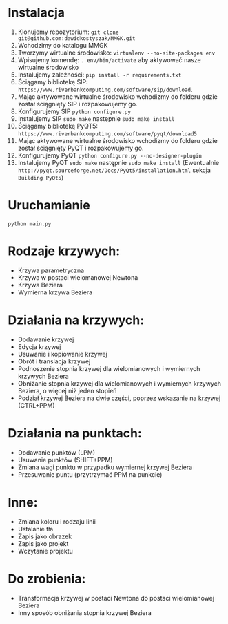 # Instalacja
1. Klonujemy repozytorium: `git clone git@github.com:dawidkostyszak/MMGK.git`
2. Wchodzimy do katalogu MMGK
3. Tworzymy wirtualne środowisko: `virtualenv --no-site-packages env`
4. Wpisujemy komendę: `. env/bin/activate` aby aktywować nasze wirtualne środowisko
5. Instalujemy zależności: `pip install -r requirements.txt`
6. Ściągamy bibliotekę SIP: `https://www.riverbankcomputing.com/software/sip/download`.
7. Mając aktywowane wirtualne środowisko wchodizmy do folderu gdzie został ściągnięty SIP i rozpakowujemy go.
8. Konfigurujemy SIP `python configure.py`
9. Instalujemy SIP `sudo make` następnie `sudo make install`
10. Ściągamy bibliotekę PyQT5: `https://www.riverbankcomputing.com/software/pyqt/download5`
11. Mając aktywowane wirtualne środowisko wchodizmy do folderu gdzie został ściągnięty PyQT i rozpakowujemy go.
12. Konfigurujemy PyQT `python configure.py --no-designer-plugin`
13. Instalujemy PyQT `sudo make` następnie `sudo make install` (Ewentualnie `http://pyqt.sourceforge.net/Docs/PyQt5/installation.html` sekcja `Building PyQt5`)

# Uruchamianie
`python main.py`

# Rodzaje krzywych:
- Krzywa parametryczna
- Krzywa w postaci wielomanowej Newtona
- Krzywa Beziera
- Wymierna krzywa Beziera

# Działania na krzywych:
- Dodawanie krzywej
- Edycja krzywej
- Usuwanie i kopiowanie krzywej
- Obrót i translacja krzywej
- Podnoszenie stopnia krzywej dla wielomianowych i wymiernych krzywych Beziera
- Obniżanie stopnia krzywej dla wielomianowych i wymiernych krzywych Beziera, o więcej niż jeden stopień
- Podział krzywej Beziera na dwie części, poprzez wskazanie na krzywej (CTRL+PPM)

# Działania na punktach:
- Dodawanie punktów (LPM)
- Usuwanie punktów (SHIFT+PPM)
- Zmiana wagi punktu w przypadku wymiernej krzywej Beziera
- Przesuwanie puntu (przytrzymać PPM na punkcie)

# Inne:
- Zmiana koloru i rodzaju linii
- Ustalanie tła
- Zapis jako obrazek
- Zapis jako projekt
- Wczytanie projektu

# Do zrobienia:
- Transformacja krzywej w postaci Newtona do postaci wielomianowej Beziera
- Inny sposób obniżania stopnia krzywej Beziera

